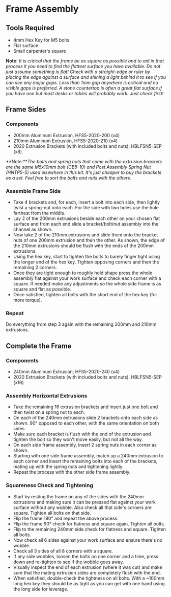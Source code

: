 # Frame Assembly

## Tools Required

- 4mm Hex Key for M5 bolts
- Flat surface
- Small carpenter's square

**Note:** *It is critical that the frame be as square as possible and to aid in that process it you need to find the flattest surface you have available. Do not just assume something is flat! Check with a straight-edge or ruler by placing the edge against a surface and shining a light behind it to see if you can see any major gaps. Less than 1mm gap anywhere is critical and no visible gaps is preferred. A stone countertop is often a great flat surface if you have one but most desks or tables will probably work. Just check first!*

## Frame Sides

### Components
- 200mm Aluminum Extrusion, HFS5-2020-200 (x4)
- 210mm Aluminum Extrusion, HFS5-2020-210 (x4)
- 2020 Extrusion Brackets (with included bolts and nuts), HBLFSN5-SEP (x8)

**Note:***The bolts and spring nuts that come with the extrusion brackets are the same M5x10mm bolt (CB5-10) and Post Assembly Spring Nut (HNTP5-5) used elsewhere in this kit. It's just cheaper to buy the brackets as a set. Feel free to sort the bolts and nuts with the others.*

### Assemble Frame Side

- Take 4 brackets and, for each, insert a bolt into each side, then lightly twist a spring-nut onto each. For the side with two holes use the hole farthest from the middle.
- Lay 2 of the 200mm extrusions beside each other on your chosen flat surface and from each end slide a bracket/bolt/nut assembly into the channel as shown.
- Now take 2 of the 210mm extrusions and slide them onto the bracket nuts of one 200mm extrusion and then the other. As shown, the edge of the 210mm extrusions should be flush with the ends of the 200mm extrusions.
- Using the hex key, start to tighten the bolts to barely finger tight using the longer end of the hex key. Tighten opposing corners and then the remaining 2 corners.
- Once they are tight enough to roughly hold shape press the whole assembly flat against your work surface and check each corner with a square. If needed make any adjustments so the whole side frame is as square and flat as possible.
- Once satisfied, tighten all bolts with the short end of the hex key (for more torque).

### Repeat

Do everything from step 3 again with the remaining 200mm and 210mm extrusions.

## Complete the Frame

### Components

- 240mm Aluminum Extrusion, HFS5-2020-240 (x4)
- 2020 Extrusion Brackets (with included bolts and nuts), HBLFSN5-SEP (x16)

### Assembly Horizontal Extrusions

- Take the remaining 16 extrusion brackets and insert just one bolt and then twist on a spring nut to each.
- On each of the 240mm extrusions slide 2 brackets onto each side as shown. 90&deg; opposed to each other, with the same orientation on both sides.
- Make sure each bracket is flush with the end of the extrusion and tighten the bolt so they won't move easily, but not all the way.
- On each side frame assembly, insert 2 spring nuts in each corner as shown.
- Starting with one side frame assembly, match up a 240mm extrusion to each corner and insert the remaining bolts into each of the brackets, mating up with the spring nuts and tightening lightly.
- Repeat the process with the other side frame assembly.

### Squareness Check and Tightening

- Start by resting the frame on any of the sides with the 240mm extrusions and making sure it can be pressed flat against your work surface without any wobble. Also check all that side's corners are square. Tighten all bolts on that side.
- Flip the frame 180&deg; and repeat the above process.
- Flip the frame 90&deg; check for flatness and square again. Tighten all bolts.
- Flip to the remaining 240mm side check for flatness and square. Tighten all bolts.
- Now check all 6 sides against your work surface and ensure there's no wobble.
- Check all 3 sides of all 8 corners with a square.
- If any side wobbles, loosen the bolts on one corner and a time, press down and re-tighten to see if the wobble goes away.
- Visually inspect the end of each extrusion (where it was cut) and make sure that the mating extrusion sides are completely flush with the end.
- When satisfied, double-check the tightness on all bolts. With a ~100mm long hex key they should be as tight as you can get with one hand using the long side for leverage.

